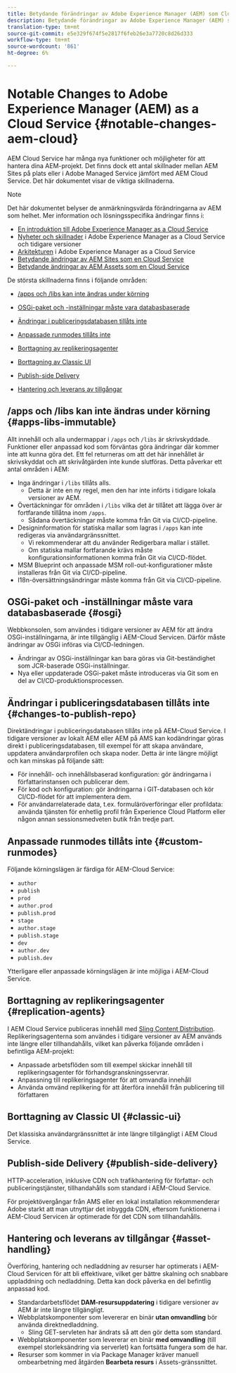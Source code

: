 ```yaml
---
title: Betydande förändringar av Adobe Experience Manager (AEM) som Cloud Service
description: Betydande förändringar av Adobe Experience Manager (AEM) som Cloud Service
translation-type: tm+mt
source-git-commit: e5e329f674f5e2817f6feb26e3a7720c8d26d333
workflow-type: tm+mt
source-wordcount: '861'
ht-degree: 6%

---
```



# Notable Changes to Adobe Experience Manager (AEM) as a Cloud Service {#notable-changes-aem-cloud}

AEM Cloud Service har många nya funktioner och möjligheter för att hantera dina AEM-projekt. Det finns dock ett antal skillnader mellan AEM Sites på plats eller i Adobe Managed Service jämfört med AEM Cloud Service. Det här dokumentet visar de viktiga skillnaderna.

>[!NOTE]
>Det här dokumentet belyser de anmärkningsvärda förändringarna av AEM som helhet. Mer information och lösningsspecifika ändringar finns i:
>
>* [En introduktion till Adobe Experience Manager as a Cloud Service](/help/overview/introduction.md)
>* [Nyheter och skillnader](/help/overview/what-is-new-and-different.md) i Adobe Experience Manager as a Cloud Service och tidigare versioner
>* [Arkitekturen](/help/core-concepts/architecture.md) i Adobe Experience Manager as a Cloud Service
>* [Betydande ändringar av AEM Sites som en Cloud Service](/help/sites-cloud/sites-cloud-changes.md)
>* [Betydande ändringar av AEM Assets som en Cloud Service](/help/assets/assets-cloud-changes.md)


De största skillnaderna finns i följande områden:

* [/apps och /libs kan inte ändras under körning](#apps-libs-immutable)

* [OSGi-paket och -inställningar måste vara databasbaserade](#osgi)

* [Ändringar i publiceringsdatabasen tillåts inte](#changes-to-publish-repo)

* [Anpassade runmodes tillåts inte](#custom-runmodes)

* [Borttagning av replikeringsagenter](#replication-agents)

* [Borttagning av Classic UI](#classic-ui)

* [Publish-side Delivery](#publish-side-delivery)

* [Hantering och leverans av tillgångar](#asset-handling)

## /apps och /libs kan inte ändras under körning {#apps-libs-immutable}

Allt innehåll och alla undermappar i `/apps` och `/libs` är skrivskyddade. Funktioner eller anpassad kod som förväntas göra ändringar där kommer inte att kunna göra det. Ett fel returneras om att det här innehållet är skrivskyddat och att skrivåtgärden inte kunde slutföras. Detta påverkar ett antal områden i AEM:

* Inga ändringar i `/libs` tillåts alls.
   * Detta är inte en ny regel, men den har inte införts i tidigare lokala versioner av AEM.
* Övertäckningar för områden i `/libs` vilka det är tillåtet att lägga över är fortfarande tillåtna inom `/apps`.
   * Sådana övertäckningar måste komma från Git via CI/CD-pipeline.
* Designinformation för statiska mallar som lagras i `/apps` kan inte redigeras via användargränssnittet.
   * Vi rekommenderar att du använder Redigerbara mallar i stället.
   * Om statiska mallar fortfarande krävs måste konfigurationsinformationen komma från Git via CI/CD-flödet.
* MSM Blueprint och anpassade MSM roll-out-konfigurationer måste installeras från Git via CI/CD-pipeline.
* I18n-översättningsändringar måste komma från Git via CI/CD-pipeline.

## OSGi-paket och -inställningar måste vara databasbaserade {#osgi}

Webbkonsolen, som användes i tidigare versioner av AEM för att ändra OSGi-inställningarna, är inte tillgänglig i AEM-Cloud Servicen. Därför måste ändringar av OSGi införas via CI/CD-ledningen.

* Ändringar av OSGi-inställningar kan bara göras via Git-beständighet som JCR-baserade OSGi-inställningar.
* Nya eller uppdaterade OSGi-paket måste introduceras via Git som en del av CI/CD-produktionsprocessen.

## Ändringar i publiceringsdatabasen tillåts inte {#changes-to-publish-repo}

Direktändringar i publiceringsdatabasen tillåts inte på AEM-Cloud Service. I tidigare versioner av lokalt AEM eller AEM på AMS kan kodändringar göras direkt i publiceringsdatabasen, till exempel för att skapa användare, uppdatera användarprofilen och skapa noder. Detta är inte längre möjligt och kan minskas på följande sätt:

* För innehåll- och innehållsbaserad konfiguration: gör ändringarna i författarinstansen och publicerar dem.
* För kod och konfiguration: gör ändringarna i GIT-databasen och kör CI/CD-flödet för att implementera dem.
* För användarrelaterade data, t.ex. formuläröverföringar eller profildata: använda tjänsten för enhetlig profil från Experience Cloud Platform eller någon annan sessionsmedveten butik från tredje part.

## Anpassade runmodes tillåts inte {#custom-runmodes}

Följande körningslägen är färdiga för AEM-Cloud Service:

* `author`
* `publish`
* `prod`
* `author.prod`
* `publish.prod`
* `stage`
* `author.stage`
* `publish.stage`
* `dev`
* `author.dev`
* `publish.dev`

Ytterligare eller anpassade körningslägen är inte möjliga i AEM-Cloud Service.

## Borttagning av replikeringsagenter {#replication-agents}

I AEM Cloud Service publiceras innehåll med [Sling Content Distribution](https://sling.apache.org/documentation/bundles/content-distribution.html). Replikeringsagenterna som användes i tidigare versioner av AEM används inte längre eller tillhandahålls, vilket kan påverka följande områden i befintliga AEM-projekt:

* Anpassade arbetsflöden som till exempel skickar innehåll till replikeringsagenter för förhandsgranskningsservrar.
* Anpassning till replikeringsagenter för att omvandla innehåll
* Använda omvänd replikering för att återföra innehåll från publicering till författaren

## Borttagning av Classic UI {#classic-ui}

Det klassiska användargränssnittet är inte längre tillgängligt i AEM Cloud Service.

## Publish-side Delivery {#publish-side-delivery}

HTTP-acceleration, inklusive CDN och trafikhantering för författar- och publiceringstjänster, tillhandahålls som standard i AEM-Cloud Service.

För projektövergångar från AMS eller en lokal installation rekommenderar Adobe starkt att man utnyttjar det inbyggda CDN, eftersom funktionerna i AEM-Cloud Servicen är optimerade för det CDN som tillhandahålls.

## Hantering och leverans av tillgångar {#asset-handling}

Överföring, hantering och nedladdning av resurser har optimerats i AEM-Cloud Servicen för att bli effektivare, vilket ger bättre skalning och snabbare uppladdning och nedladdning. Detta kan dock påverka en del befintlig anpassad kod.

* Standardarbetsflödet **DAM-resursuppdatering** i tidigare versioner av AEM är inte längre tillgängligt.
* Webbplatskomponenter som levererar en binär **utan omvandling** bör använda direktnedladdning.
   * Sling GET-servleten har ändrats så att den gör detta som standard.
* Webbplatskomponenter som levererar en binär **med omvandling** (till exempel storleksändring via serverlet) kan fortsätta fungera som de har.
* Resurser som kommer in via Package Manager kräver manuell ombearbetning med åtgärden **Bearbeta resurs** i Assets-gränssnittet.
